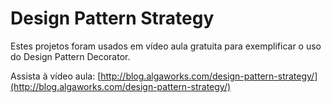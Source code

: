 # Design Pattern Strategy

Estes projetos foram usados em vídeo aula gratuita para exemplificar o uso do Design Pattern Decorator.

Assista à vídeo aula: [http://blog.algaworks.com/design-pattern-strategy/](http://blog.algaworks.com/design-pattern-strategy/)
